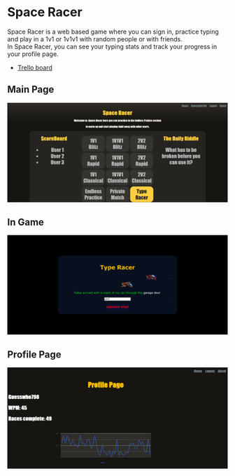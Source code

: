  # Space Racer
 Space Racer is a web based game where you can sign in, practice typing and play in a 1v1 or 1v1v1 with random people or with friends.  
 In Space Racer, you can see your typing stats and track your progress in your profile page.
 - [Trello board](https://trello.com/b/A06iBaBZ/%D7%A4%D7%A8%D7%95%D7%99%D7%99%D7%A7%D7%98)  
## Main Page  
![Main Page](https://github.com/guesswho798/Space-Racer/blob/main/static/images/main%20page.png)  
## In Game  
![Game Page](https://github.com/guesswho798/Space-Racer/blob/main/static/images/game.png)  
## Profile Page  
![Profile Page](https://github.com/guesswho798/Space-Racer/blob/main/static/images/profile%20page.png)
